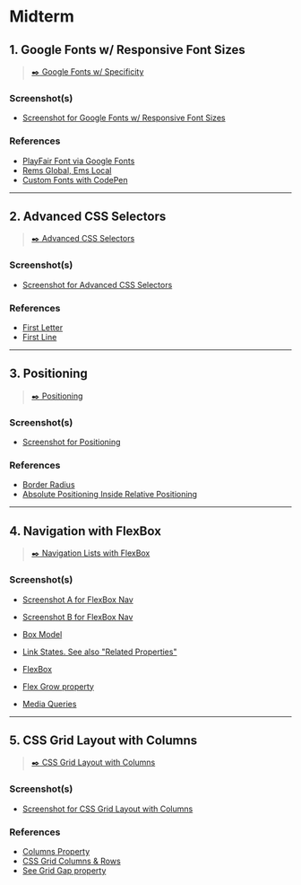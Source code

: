 # Midterm

## 1. Google Fonts w/ Responsive Font Sizes

> [:black_nib: Google Fonts w/ Specificity](https://codepen.io/manikoth/pen/6768ac3bcc6c93ce414d0aea0d32947b?editors=1100)

### Screenshot(s)
* [Screenshot for Google Fonts w/ Responsive Font Sizes](https://codepen.io/manikoth/pen/6768ac3bcc6c93ce414d0aea0d32947b?editors=1100)

### References
* [PlayFair Font via Google Fonts](https://fonts.google.com/specimen/Playfair+Display)
* [Rems Global, Ems Local](https://css-tricks.com/rem-global-em-local/)
* [Custom Fonts with CodePen](https://blog.codepen.io/2012/07/18/custom-fonts-in-pens/)

---

## 2. Advanced CSS Selectors

> [:black_nib: Advanced CSS Selectors](https://codepen.io/manikoth/pen/a3b4c053b0d686d1213438a2731e4106?editors=1100)

### Screenshot(s)
* [Screenshot for Advanced CSS Selectors](https://s3-us-west-2.amazonaws.com/s.cdpn.io/16425/midterm-advanced-css-selectors.png)

### References
* [First Letter](https://css-tricks.com/almanac/selectors/f/first-letter/)
* [First Line](https://css-tricks.com/almanac/selectors/f/first-line/)

---

## 3. Positioning

> [:black_nib: Positioning](https://codepen.io/manikoth/pen/6a7fc2e4972044e6e5c4608dcc786611?editors=0110)

### Screenshot(s)
* [Screenshot for Positioning](https://s3-us-west-2.amazonaws.com/s.cdpn.io/16425/midterm-positioning.png)

### References
* [Border Radius](https://css-tricks.com/almanac/properties/b/border-radius/)
* [Absolute Positioning Inside Relative Positioning](https://css-tricks.com/absolute-positioning-inside-relative-positioning/)

---

## 4. Navigation with FlexBox

> [:black_nib: Navigation Lists with FlexBox](https://codepen.io/manikoth/pen/7d308e9a33995409670c167696dd2586?editors=1100)

### Screenshot(s)
* [Screenshot A for FlexBox Nav](https://s3-us-west-2.amazonaws.com/s.cdpn.io/16425/midterm-flexbox-nav-a.png)
* [Screenshot B for FlexBox Nav](https://s3-us-west-2.amazonaws.com/s.cdpn.io/16425/midterm-flexbox-nav-b.png)

* [Box Model](https://css-tricks.com/the-css-box-model/)
* [Link States. See also "Related Properties"](https://css-tricks.com/almanac/selectors/l/link/)
* [FlexBox](https://css-tricks.com/snippets/css/a-guide-to-flexbox/)
* [Flex Grow property](https://css-tricks.com/almanac/properties/f/flex-grow/)
* [Media Queries](https://css-tricks.com/css-media-queries/)

---

## 5. CSS Grid Layout with Columns

> [:black_nib: CSS Grid Layout with Columns](https://codepen.io/manikoth/pen/229a19bcc9871c27f1777e848edc0de5?editors=1100)

### Screenshot(s)
* [Screenshot for CSS Grid Layout with Columns](https://s3-us-west-2.amazonaws.com/s.cdpn.io/16425/midterm-CSS%20Grid%20Layout%20with%20Columns.png)

### References
* [Columns Property](https://css-tricks.com/guide-responsive-friendly-css-columns/)
* [CSS Grid Columns & Rows](https://css-tricks.com/almanac/properties/g/grid-rows-columns/)
* [See Grid Gap property](https://css-tricks.com/snippets/css/complete-guide-grid/)
